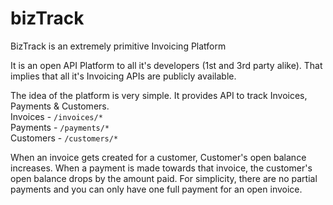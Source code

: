 # bizTrack
BizTrack is an extremely primitive Invoicing Platform

It is an open API Platform to all it's developers (1st and 3rd party alike). That implies that all it's Invoicing APIs are publicly available. 

The idea of the platform is very simple. It provides API to track Invoices, Payments & Customers.  
Invoices - `/invoices/*`  
Payments - `/payments/*`  
Customers - `/customers/*` 

When an invoice gets created for a customer, Customer's open balance increases. When a payment is made towards that invoice, the customer's open balance drops by the amount paid. For simplicity, there are no partial payments and you can only have one full payment for an open invoice.

